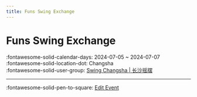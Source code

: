 ```yaml
---
title: Funs Swing Exchange
---
```


# Funs Swing Exchange 

:fontawesome-solid-calendar-days: 2024-07-05 ~ 2024-07-07  
:fontawesome-solid-location-dot: Changsha  
:fontawesome-solid-user-group: [Swing Changsha | 长沙摇摆](https://swing.kids/zh_CN/swing-chang-sha)  


---

:fontawesome-solid-pen-to-square: [Edit Event](https://github.com/swingdance/events/issues/new?assignees=&labels=update+event&projects=&template=03-update_entity.yml&title=Update%20Event%3A%20zh_CN%20%E2%80%A2%20Funs%20Swing%20Exchange&region=zh_CN&year=2024&id=funs-swing-exchange&name=Funs%20Swing%20Exchange&org_id=swing-chang-sha)
